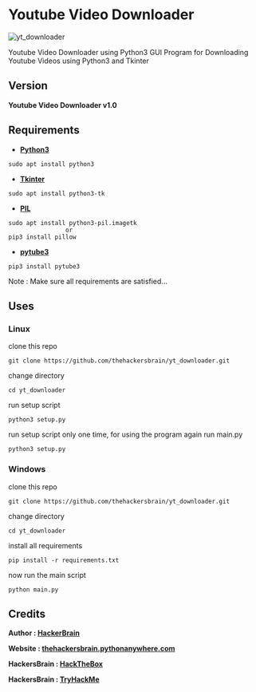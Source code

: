 # Youtube Video Downloader
![yt_downloader](https://thehackersbrain.github.io/images/joker/yt_downloader.png)

Youtube Video Downloader using Python3
GUI Program for Downloading Youtube Videos using Python3 and Tkinter

## Version
**Youtube Video Downloader v1.0**
## Requirements
* **[Python3](https://www.python.org/downloads/)**
```
sudo apt install python3
```

* **[Tkinter](https://docs.python.org/3/library/tkinter.html)**
```
sudo apt install python3-tk
```

* **[PIL](https://pillow.readthedocs.io/en/4.2.x/reference/ImageTk.html)**
```
sudo apt install python3-pil.imagetk 
				or
pip3 install pillow
```

* **[pytube3](https://python-pytube.readthedocs.io/en/latest/)**
```
pip3 install pytube3
```


Note : Make sure all requirements are satisfied...

## Uses

### Linux

clone this repo
```
git clone https://github.com/thehackersbrain/yt_downloader.git
```
change directory
```
cd yt_downloader
```
run setup script
```
python3 setup.py 
```
run setup script only one time, for using the program again run main.py
```
python3 setup.py
```

### Windows

clone this repo
```
git clone https://github.com/thehackersbrain/yt_downloader.git
```
change directory
```
cd yt_downloader
```
install all requirements
```
pip install -r requirements.txt
```
now run the main script
```
python main.py
```



## Credits
**Author : [HackerBrain](https://github.com/hackers-brain/)**

**Website : [thehackersbrain.pythonanywhere.com](https://thehackersbrain.pythonanywhere.com/)**

**HackersBrain : [HackTheBox](https://www.hackthebox.eu/profile/303514)**

**HackersBrain : [TryHackMe](https://tryhackme.com/p/hackersbrain)**
